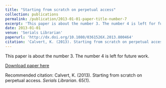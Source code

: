 ```yaml
---
title: "Starting from scratch on perpetual access"
collection: publications
permalink: /publication/2013-01-01-paper-title-number-7
excerpt: 'This paper is about the number 3. The number 4 is left for future work.'
date: 2013-01-01
venue: 'Serials Librarian'
paperurl: 'http://dx.doi.org/10.1080/0361526X.2013.800464'
citation: 'Calvert, K. (2013). Starting from scratch on perpetual access.  <i>Serials Librarian</i>. 65(1).'
---
```

This paper is about the number 3. The number 4 is left for future work.

[Download paper here](http://dx.doi.org/10.1080/0361526X.2013.800464)

Recommended citation: Calvert, K. (2013). Starting from scratch on perpetual access.  <i>Serials Librarian</i>. 65(1).
